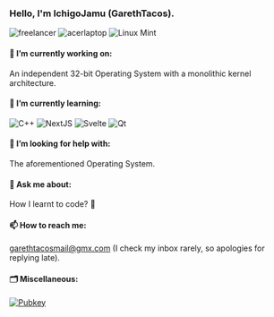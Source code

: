 ### Hello, I'm IchigoJamu (GarethTacos).
![freelancer](https://img.shields.io/badge/Freelancer-29B2FE?style=for-the-badge&logo=Freelancer&logoColor=white) ![acerlaptop](https://img.shields.io/badge/acer%20laptop-83B81A?style=for-the-badge&logo=acer&logoColor=white) ![Linux Mint](https://img.shields.io/badge/Linux_Mint-87CF3E?style=for-the-badge&logo=linux-mint&logoColor=white)
#### 🔭 I’m currently working on:
 An independent 32-bit Operating System with a monolithic kernel architecture.
#### 🌱 I’m currently learning:
 ![C++](https://img.shields.io/badge/C%2B%2B-00599C?style=for-the-badge&logo=c%2B%2B&logoColor=white) ![NextJS](https://img.shields.io/badge/next%20js-000000?style=for-the-badge&logo=nextdotjs&logoColor=white) ![Svelte](https://img.shields.io/badge/svelte-%23f1413d.svg?style=for-the-badge&logo=svelte&logoColor=white) ![Qt](https://img.shields.io/badge/Qt-%23217346.svg?style=for-the-badge&logo=Qt&logoColor=white)
#### 🤔 I’m looking for help with:
 The aforementioned Operating System.
#### 💬 Ask me about:
 How I learnt to code? 🤷
#### 📫 How to reach me: 
 garethtacosmail@gmx.com (I check my inbox rarely, so apologies for replying late).
#### 🗂️ Miscellaneous:
 [![Pubkey](https://img.shields.io/badge/GnuPG_Public_Key-333?style=for-the-badge&logo=GNU%20Privacy%20Guard&logoColor=0093DD)](https://raw.githubusercontent.com/GarethTacos/GarethTacos/main/tacospub.asc)
